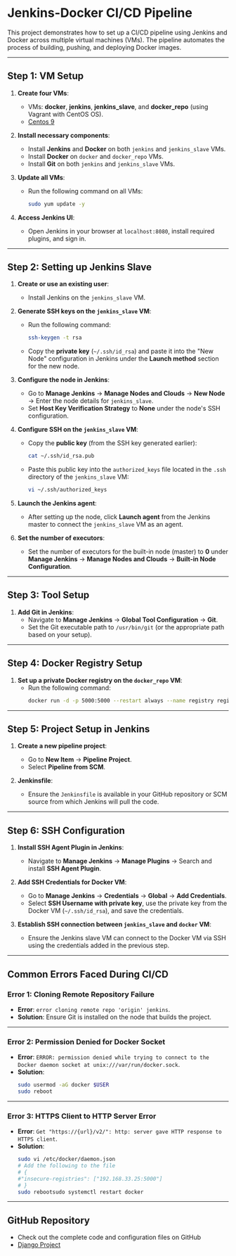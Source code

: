 # Jenkins-Docker CI/CD Pipeline

This project demonstrates how to set up a CI/CD pipeline using Jenkins and Docker across multiple virtual machines (VMs). The pipeline automates the process of building, pushing, and deploying Docker images.

---

## **Step 1: VM Setup**

1. **Create four VMs**:
   - VMs: **docker**, **jenkins**, **jenkins_slave**, and **docker_repo** (using Vagrant with CentOS OS).
   - [Centos 9]([(https://github.com/Sreevedh/django_ecommerce_website)](https://portal.cloud.hashicorp.com/vagrant/discover/eurolinux-vagrant/centos-stream-9))

2. **Install necessary components**:
   - Install **Jenkins** and **Docker** on both `jenkins` and `jenkins_slave` VMs.
   - Install **Docker** on `docker` and `docker_repo` VMs.
   - Install **Git** on both `jenkins` and `jenkins_slave` VMs.

3. **Update all VMs**:
   - Run the following command on all VMs:
     ```bash
     sudo yum update -y
     ```

4. **Access Jenkins UI**:
   - Open Jenkins in your browser at `localhost:8080`, install required plugins, and sign in.

---

## **Step 2: Setting up Jenkins Slave**

1. **Create or use an existing user**:
   - Install Jenkins on the `jenkins_slave` VM.

2. **Generate SSH keys on the `jenkins_slave` VM**:
   - Run the following command:
     ```bash
     ssh-keygen -t rsa
     ```
   - Copy the **private key** (`~/.ssh/id_rsa`) and paste it into the "New Node" configuration in Jenkins under the **Launch method** section for the new node.

3. **Configure the node in Jenkins**:
   - Go to **Manage Jenkins** → **Manage Nodes and Clouds** → **New Node** → Enter the node details for `jenkins_slave`.
   - Set **Host Key Verification Strategy** to **None** under the node's SSH configuration.

4. **Configure SSH on the `jenkins_slave` VM**:
   - Copy the **public key** (from the SSH key generated earlier):
     ```bash
     cat ~/.ssh/id_rsa.pub
     ```
   - Paste this public key into the `authorized_keys` file located in the `.ssh` directory of the `jenkins_slave` VM:
     ```bash
     vi ~/.ssh/authorized_keys
     ```

5. **Launch the Jenkins agent**:
   - After setting up the node, click **Launch agent** from the Jenkins master to connect the `jenkins_slave` VM as an agent.

6. **Set the number of executors**:
   - Set the number of executors for the built-in node (master) to **0** under **Manage Jenkins** → **Manage Nodes and Clouds** → **Built-in Node Configuration**.

---

## **Step 3: Tool Setup**

1. **Add Git in Jenkins**:
   - Navigate to **Manage Jenkins** → **Global Tool Configuration** → **Git**.
   - Set the Git executable path to `/usr/bin/git` (or the appropriate path based on your setup).

---

## **Step 4: Docker Registry Setup**

1. **Set up a private Docker registry on the `docker_repo` VM**:
   - Run the following command:
     ```bash
     docker run -d -p 5000:5000 --restart always --name registry registry:2
     ```

---

## **Step 5: Project Setup in Jenkins**

1. **Create a new pipeline project**:
   - Go to **New Item** → **Pipeline Project**.
   - Select **Pipeline from SCM**.

2. **Jenkinsfile**:
   - Ensure the `Jenkinsfile` is available in your GitHub repository or SCM source from which Jenkins will pull the code.

---

## **Step 6: SSH Configuration**

1. **Install SSH Agent Plugin in Jenkins**:
   - Navigate to **Manage Jenkins** → **Manage Plugins** → Search and install **SSH Agent Plugin**.

2. **Add SSH Credentials for Docker VM**:
   - Go to **Manage Jenkins** → **Credentials** → **Global** → **Add Credentials**.
   - Select **SSH Username with private key**, use the private key from the Docker VM (`~/.ssh/id_rsa`), and save the credentials.

3. **Establish SSH connection between `jenkins_slave` and `docker` VM**:
   - Ensure the Jenkins slave VM can connect to the Docker VM via SSH using the credentials added in the previous step.

---

## **Common Errors Faced During CI/CD**

### **Error 1: Cloning Remote Repository Failure**
- **Error**: `error cloning remote repo 'origin' jenkins`.
- **Solution**: Ensure Git is installed on the node that builds the project.
  
---

### **Error 2: Permission Denied for Docker Socket**
- **Error**: `ERROR: permission denied while trying to connect to the Docker daemon socket at unix:///var/run/docker.sock`.
- **Solution**:
   ```bash
   sudo usermod -aG docker $USER
   sudo reboot

---

### **Error 3: HTTPS Client to HTTP Server Error**
- **Error**: `Get "https://{url}/v2/": http: server gave HTTP response to HTTPS client`.
- **Solution**:
   ```bash
   sudo vi /etc/docker/daemon.json
   # Add the following to the file
   # {
   #"insecure-registries": ["192.168.33.25:5000"]
   # }
   sudo rebootsudo systemctl restart docker
---

## **GitHub Repository**
- Check out the complete code and configuration files on GitHub
- [Django Project]([https://www.openai.com](https://github.com/Sreevedh/django_ecommerce_website))
